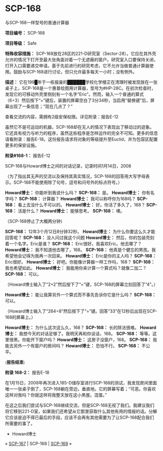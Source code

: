 # SCP-168
                        




与SCP-168一样型号的普通计算器



**项目编号：** SCP-168

**项目等级：** Safe

**特殊收容措施：** SCP-168放在28区的221-D研究室（Sector-28）。它应在其外壳允许的情况下打开至最大张角面对着一个无遮蔽的窗户。研究室入口要保持关闭，打开入口需要递交申请。基于先前进行的研究考虑，它不允许当做普通计算器使用。鼓励与SCP-168进行讨论，但只允许最多每天一小时；没有例外。

**描述：** 它在199█年于一栋报废的██████学校化学楼正在清理时被发现放在一张桌子上，SCP-168是一个惠普绘图用计算器，型号为#HP-28C。在初次检查时，发现它的可移动外壳里侧刻有一个名字“Eric”。然而，输入一个普通的算式（6÷3）然后按下“=”键后，装置的屏幕空白了3分34秒，当启用“替换键”后，屏幕出现了一条信息；“现在几点了？”

查看交流的内容，需拥有2级安保权限。详见附录：报告E-12

虽然它不是可运动的机器，SCP-168却在无人的情况下表现出了移动过的迹象。它还具有视力与听力的程序，虽然这些程序是怎样运作的完全不可知。更多的信息请看附录：报告E-18。这份报告请求将对象的等级提升至Euclid，并为包容区配置更多的保安设施。

**附录#168-1：** 报告E-12

SCP-168与Howard博士之间的对话记录，记录时间1月14日，2008

（为了指出其无声的交流以及保持其真实情况，SCP-168的回答用大写字母表示。SCP-168不能使用除了句号，逗号和问号外的标点符号。）

**Howard博士：** 你能听到我说什么吗？
**SCP-168：** 是。
**Howard博士：** 你有名字吗？
**SCP-168：** 计算器？
**Howard博士：** 我可以称呼你为168吗？
**SCP-168：** 看上去没什么不可以的。
**Howard博士：** 好。你活了多久了，168？
**SCP-168：** 活是什么？
**Howard博士：** 能够思考。
**SCP-168：** 噢。

（SCP-168停止了大概两分钟）

**SCP-168：** 12年3个月12日8分钟32秒。
**Howard博士：** 为什么你要这么久才能回答呢？
**SCP-168：** 没人问过我这个问题
**Howard博士：** 然后，你的包装壳刻着一个名字。Eric是谁？
**SCP-168：** Eric很好。我喜欢Eric。他去哪了？
**Howard博士：** 我不知道他去哪了，168。
**SCP-168：** 他真是个健忘的男孩。我希望他会记得为我再一次回来。
**Howard博士：** Eric是你的主人吗？
**SCP-168：** Eric很好。
**Howard博士：** 好吧。你能像计算器一样工作吗，168？
**SCP-168：** 我也希望如此。
**Howard博士：** 我能用你来计算一个算式吗？就像二加二？
**SCP-168：** 可以。

（Howard博士输入了“2+2”然后按下了“=”键，SCP-168的屏幕立刻回答了“4”。）

**Howard博士：** 能让我算另外一个算式而不事先告诉你它是什么吗？
**SCP-168：** 可以。

（Howard博士输入了“264÷8”然后按下了“=”键。回答“33”在12秒后出现在SCP-168的屏幕上。）

**Howard博士：** 为什么这次这么久，168？
**SCP-168：** 长的除法很难。
**Howard博士：** 我想今天的对话足够了。我明天再和你谈话，168。
**SCP-168：** 等等。这里很黑。你能开下窗户吗？
**Howard博士：** 这房子没窗户，168。
**SCP-168：** 我能去另外一个有窗户的房间吗？
**Howard博士：** 恐怕不行。
**SCP-168：** 不公平。

**:报告结束:** 

**附录 168-2：** 报告E-18

在1月15日，2008年再次进入185-D储存室进行SCP-168的测试，我发现房间里面唯一一张桌子倒了，SCP-168躺在旁边，垂直地。它的屏幕写着；“可恶。你喜欢这样对我吗？你就这样将我整天放在这小黑屋。混蛋。”

在这之后我们尝试与SCP-168继续交流，但是SCP-168无视了我们。我建议我们将它移到221-D室，如果我们还希望从它那里获取什么其他有用的情报的话。分解它应该是迫不得已最后的手段，应该不会再有其他需要为了让SCP-168配合我们所需要的事了。

- Howard博士



« [SCP-167](/scp-167) | SCP-168 | [SCP-169](/scp-169) »





                    